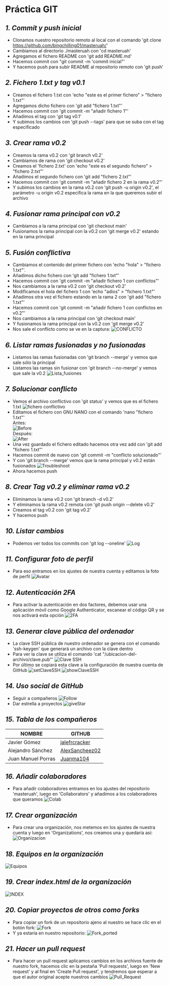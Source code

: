 # Práctica GIT
## _1. Commit y push inicial_
- Clonamos nuestro repositorio remoto al local con el comando 'git clone https://github.com/bingchilling01/masteruah/'
- Cambiamos al directorio ./masteruah con 'cd masteruah'
- Agregamos el fichero README con 'git add README.md'
- Hacemos commit con "git commit -m 'commit inicial"'
- Y hacemos push para subir README al repositorio remoto con 'git push'
## _2. Fichero 1.txt y tag v0.1_
- Creamos el fichero 1.txt con 'echo "este es el primer fichero" > "fichero 1.txt"'
- Agregamos dicho fichero con 'git add "fichero 1.txt"' 
- Hacemos commit con 'git commit -m "añadir fichero 1"'
- Añadimos el tag con 'git tag v0.1'
- Y subimos los cambios con 'git push --tags' para que se suba con el tag especificado
## _3. Crear rama v0.2_
- Creamos la rama v0.2 con 'git branch v0.2'
- Cambiamos de rama con 'git checkout v0.2' 
- Creamos el 'fichero 2.txt' con 'echo "este es el segundo fichero" > "fichero 2.txt"'
- Añadimos el segundo fichero con 'git add "fichero 2.txt"'
- Hacemos commit con 'git commit -m "añadir fichero 2 en la rama v0.2"'
- Y subimos los cambios en la rama v0.2 con 'git push -u origin v0.2', el parámetro -u origin v0.2 especifica la rama en 
la que queremos subir el archivo
## _4. Fusionar rama principal con v0.2_
- Cambiamos a la rama principal con 'git checkout main'
- Fusionamos la rama principal con la v0.2 con 'git merge v0.2' estando en la rama principal
## _5. Fusión conflictiva_
- Cambiamos el contenido del primer fichero con 'echo "hola" > "fichero 1.txt"'.
- Añadimos dicho fichero con 'git add "fichero 1.txt"'
- Hacemos commit con 'git commit -m "añadir fichero 1 con conflictos"'
- Nos cambiamos a la rama v0.2 con 'git checkout v0.2'
- Modificamos el hola del fichero 1 con 'echo "adios" > "fichero 1.txt"'
- Añadimos otra vez el fichero estando en la rama 2 con 'git add "fichero 1.txt"'
- Hacemos commit con 'git commit -m "añadir fichero 1 con conflictos en v0.2"'
- Nos cambiamos a la rama principal con 'git checkout main'
- Y fusionamos la rama principal con la v0.2 con 'git merge v0.2'
- Nos sale el conflicto como se ve en la captura:
![CONFLICTO](https://github.com/bingchilling01/masteruah/blob/main/capturas/1conflicto.png "CONFLICTO")
## _6. Listar ramas fusionadas y no fusionadas_
- Listamos las ramas fusionadas con 'git branch --merge' y vemos que sale sólo la principal
- Listamos las ramas sin fusionar con 'git branch --no-merge' y vemos que sale la v0.2
![Lista_fusiones](https://github.com/bingchilling01/masteruah/blob/main/capturas/2listado.png "Listado_fusiones")
## _7. Solucionar conflicto_
- Vemos el archivo conflictivo con 'git status' y vemos que es el fichero 1.txt
![fichero conflictivo](https://github.com/bingchilling01/masteruah/blob/main/capturas/3fichconf.png "git status")
- Editamos el fichero con GNU NANO con el comando 'nano "fichero 1.txt"' <br />
Antes: \
![Before](https://github.com/bingchilling01/masteruah/blob/main/capturas/4nano.png "Antes") \
Después: \
![After](https://github.com/bingchilling01/masteruah/blob/main/capturas/5nano.png "Después")
- Una vez guardado el fichero editado hacemos otra vez add con 'git add "fichero 1.txt"'
- Hacemos commit de nuevo con 'git commit -m "conflicto solucionado"'
- Y con 'git branch --merge' vemos que la rama principal y v0.2 están fusionados
![Troubleshoot](https://github.com/bingchilling01/masteruah/blob/main/capturas/6conflictosolucionado.png "Solucionado")
- Ahora hacemos push
## _8. Crear Tag v0.2 y eliminar rama v0.2_
- Eliminamos la rama v0.2 con 'git branch -d v0.2'
- Y eliminamos la rama v0.2 remota con 'git push origin --delete v0.2'
- Creamos el tag v0.2 con 'git tag v0.2'
- Y hacemos push
## _10. Listar cambios_
- Podemos ver todos los commits con 'git log --oneline'
![Log](https://github.com/bingchilling01/masteruah/blob/main/capturas/7log.png "Log")
## _11. Configurar foto de perfil_
- Para eso entramos en los ajustes de nuestra cuenta y editamos la foto de perfil
![Avatar](https://github.com/bingchilling01/masteruah/blob/main/capturas/8fotoperfil.png "Foto de perfil")
## _12. Autenticación 2FA_
- Para activar la autenticación en dos factores, debemos usar una aplicación móvil como Google Authenticator, escanear el código QR
y se nos activará esta opción
![2FA](https://github.com/bingchilling01/masteruah/blob/main/capturas/9_2fa.png "2FA")
## _13. Generar clave pública del ordenador_
- La clave SSH pública de nuestro ordenador se genera con el comando 'ssh-keygen' que generará
un archivo con la clave dentro
- Para ver la clave se utiliza el comando 'cat "/ubicacion-del-archivo/clave.pub"'
![Clave SSH](https://github.com/bingchilling01/masteruah/blob/main/capturas/10clavepub.png "Clave SSH")
- Por último se copiará esta clave a la configuración de nuestra cuenta de GitHub
![setClaveSSH](https://github.com/bingchilling01/masteruah/blob/main/capturas/11inputclave.png "setClaveSSH")
![showClaveSSH](https://github.com/bingchilling01/masteruah/blob/main/capturas/12getclave.png "showClaveSSH")
## _14. Uso social de GitHub_
- Seguir a compañeros
![Follow](https://github.com/bingchilling01/masteruah/blob/main/capturas/13follow.png "Seguir a compañeros")
- Dar estrella a proyectos
![giveStar](https://github.com/bingchilling01/masteruah/blob/main/capturas/14star.png "Estrella")
## _15. Tabla de los compañeros_
|        NOMBRE          |                     GITHUB                         |
|------------------------|----------------------------------------------------|
| Javier Gómez 			 | [jalefrcracker](https://github.com/JLFcmd) 		  |
| Alejandro Sánchez 	 | [AlexSancheez02](https://github.com/AlexSancheez02)|
| Juan Manuel Porras 	 | [Juanma104](https://github.com/Juanma104) 		  |
## _16. Añadir colaboradores_
- Para añadir colaboradores entramos en los ajustes del repositorio 'masteruah', luego en 'Collaborators'
y añadimos a los colaboradores que queramos
![Colab](https://github.com/bingchilling01/masteruah/blob/main/capturas/14colab.png "Colaboradores")
## _17. Crear organización_
- Para crear una organización, nos metemos en los ajustes de nuestra cuenta y luego en 'Organizations', nos creamos una
y quedaría así:
![Organizacion](https://github.com/bingchilling01/masteruah/blob/main/capturas/15org.png "Organizacion")
## _18. Equipos en la organización_
![Equipos](https://github.com/bingchilling01/masteruah/blob/main/capturas/16teams.png "Teams")
## _19. Crear index.html de la organización_
![INDEX](https://github.com/bingchilling01/masteruah/blob/main/capturas/17index.png "index.html")
## _20. Copiar proyectos de otros como forks_
- Para copiar un fork de un repositorio ajeno al nuestro se hace clic en el botón fork:
![Fork](https://github.com/bingchilling01/masteruah/blob/main/capturas/18fork.png "fork")
- Y ya estaría en nuestro repositorio:
![Fork_ported](https://github.com/bingchilling01/masteruah/blob/main/capturas/19forkportado.png "fork_ported")
## _21. Hacer un pull request_
- Para hacer un pull request aplicamos cambios en los archivos fuente de nuestro fork, hacemos clic en la pestaña 'Pull requests', luego en 'New request' y al final en 'Create Pull request', y tendremos que esperar a que el autor original acepte nuestros cambios
![Pull_Request](https://github.com/bingchilling01/masteruah/blob/main/capturas/20pullrequest.png "Pull_request")
